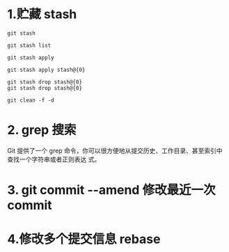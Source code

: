# 1.贮藏 stash
```shell
git stash

git stash list

git stash apply

git stash apply stash@{0}

git stash drop stash@{0}
git stash drop stash@{0}

git clean -f -d  

```

# 2. grep 搜索
Git 提供了一个 grep 命令，你可以很方便地从提交历史、工作目录、甚至索引中查找一个字符串或者正则表达
式。

# 3. git commit --amend 修改最近一次commit

# 4.修改多个提交信息 rebase




